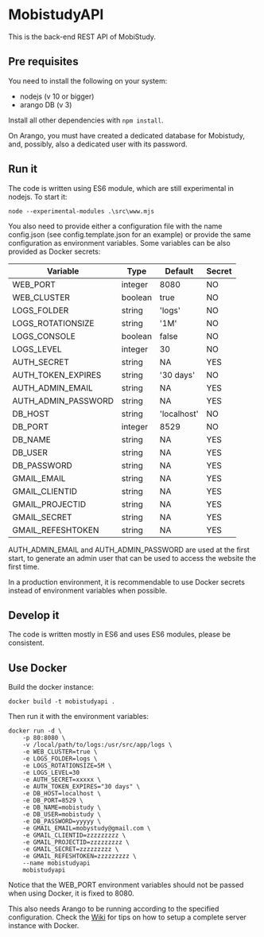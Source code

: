 # MobistudyAPI

This is the back-end REST API of MobiStudy.

## Pre requisites

You need to install the following on your system:

- nodejs (v 10 or bigger)
- arango DB (v 3)

Install all other dependencies with `npm install`.

On Arango, you must have created a dedicated database for Mobistudy, and, possibly,
also a dedicated user with its password.

## Run it

The code is written using ES6 module, which are still experimental in nodejs.
To start it:

    node --experimental-modules .\src\www.mjs

You also need to provide either a configuration file with the name config.json
(see config.template.json for an example) or provide the same configuration as environment
variables. Some variables can be also provided as Docker secrets:

| Variable           | Type    | Default     | Secret |
|--------------------|---------|-------------|--------|
| WEB_PORT           | integer | 8080        | NO     |
| WEB_CLUSTER        | boolean | true        | NO     |
| LOGS_FOLDER        | string  | 'logs'      | NO     |
| LOGS_ROTATIONSIZE  | string  | '1M'        | NO     |
| LOGS_CONSOLE       | boolean | false       | NO     |
| LOGS_LEVEL         | integer | 30          | NO     |
| AUTH_SECRET        | string  | NA          | YES    |
| AUTH_TOKEN_EXPIRES | string  | '30 days'   | NO     |
| AUTH_ADMIN_EMAIL   | string  | NA          | YES    |
| AUTH_ADMIN_PASSWORD| string  | NA          | YES    |
| DB_HOST            | string  | 'localhost' | NO     |
| DB_PORT            | integer | 8529        | NO     |
| DB_NAME            | string  | NA          | YES    |
| DB_USER            | string  | NA          | YES    |
| DB_PASSWORD        | string  | NA          | YES    |
| GMAIL_EMAIL        | string  | NA          | YES    |
| GMAIL_CLIENTID     | string  | NA          | YES    |
| GMAIL_PROJECTID    | string  | NA          | YES    |
| GMAIL_SECRET       | string  | NA          | YES    |
| GMAIL_REFESHTOKEN  | string  | NA          | YES    |

AUTH_ADMIN_EMAIL and AUTH_ADMIN_PASSWORD are used at the first start, to generate
an admin user that can be used to access the website the first time.

In a production environment, it is recommendable to use Docker secrets instead of
environment variables when possible.

## Develop it

The code is written mostly in ES6 and uses ES6 modules, please be consistent.

## Use Docker

Build the docker instance:

```
docker build -t mobistudyapi .
```

Then run it with the environment variables:

```
docker run -d \
    -p 80:8080 \
    -v /local/path/to/logs:/usr/src/app/logs \
    -e WEB_CLUSTER=true \
    -e LOGS_FOLDER=logs \
    -e LOGS_ROTATIONSIZE=5M \
    -e LOGS_LEVEL=30
    -e AUTH_SECRET=xxxxx \
    -e AUTH_TOKEN_EXPIRES="30 days" \
    -e DB_HOST=localhost \
    -e DB_PORT=8529 \
    -e DB_NAME=mobistudy \
    -e DB_USER=mobistudy \
    -e DB_PASSWORD=yyyyy \
    -e GMAIL_EMAIL=mobystudy@gmail.com \
    -e GMAIL_CLIENTID=zzzzzzzzz \
    -e GMAIL_PROJECTID=zzzzzzzzz \
    -e GMAIL_SECRET=zzzzzzzzz \
    -e GMAIL_REFESHTOKEN=zzzzzzzzz \
    --name mobistudyapi
    mobistudyapi
```

Notice that the WEB_PORT environment variables should not be passed when using Docker,
it is fixed to 8080.

This also needs Arango to be running according to the specified configuration.
Check the [Wiki](https://github.com/Mobistudy/MobistudyAPI/wiki/Docker-setup)
for tips on how to setup a complete server instance with Docker.

